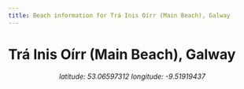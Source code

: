 ```yaml
---
title: Beach information for Trá Inis Oírr (Main Beach), Galway
---
```

# Trá Inis Oírr (Main Beach), Galway 

<div align="center"><i>latitude: 53.06597312 longitude: -9.51919437</i></div>